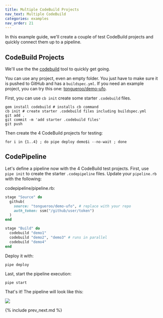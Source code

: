 ```yaml
---
title: Multiple CodeBuild Projects
nav_text: Multiple CodeBuild
categories: examples
nav_order: 21
---
```


In this example guide, we'll create a couple of test CodeBuild projects and quickly connect them up to a pipeline.

## CodeBuild Projects

We'll use the the [codebuild](https://codebuild.cloud/) tool to quickly get going.

You can use any project, even an empty folder. You just have to make sure it is pushed to GitHub and has a `buildspec.yml`.  If you need an example project, you can try this one: [tongueroo/demo-ufo](https://github.com/tongueroo/demo-ufo).

First, you can use `cb init` create some starter `.codebuild` files.

    gem install codebuild # installs cb command
    cb init # create starter .codebuild files including buildspec.yml
    git add .
    git commit -m 'add starter .codebuild files'
    git push

Then create the 4 CodeBuild projects for testing:

    for i in {1..4} ; do pipe deploy demo$i --no-wait ; done

## CodePipeline

Let's define a pipeline now with the 4 CodeBuild test projects. First, use `pipe init` to create the starter `.codepipeline` files. Update your `pipeline.rb` with the following:

codepipeline/pipeline.rb:

```ruby
stage "Source" do
  github(
    source: "tongueroo/demo-ufo", # replace with your repo
    auth_token: ssm("/github/user/token")
  )
end

stage "Build" do
  codebuild "demo1"
  codebuild "demo2", "demo3" # runs in parallel
  codebuild "demo4"
end
```

Deploy it with:

    pipe deploy

Last, start the pipeline execution:

    pipe start

That's it!  The pipeline will look like this:

![](/img/docs/multiple-codebuild-projects-pipeline.png)

{% include prev_next.md %}
